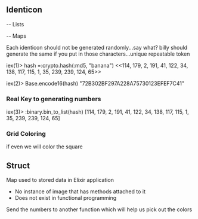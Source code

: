 ## Identicon

-- Lists

-- Maps

Each identicon should not be generated randomly...say what?  billy should generate the same if you put
in those characters...unique repeatable token

iex(1)> hash =:crypto.hash(:md5, "banana")
<<114, 179, 2, 191, 41, 122, 34, 138, 117, 115, 1, 35, 239, 239, 124, 65>>

iex(2)> Base.encode16(hash)
"72B302BF297A228A75730123EFEF7C41"

### Real Key to generating numbers

iex(3)> :binary.bin_to_list(hash)
[114, 179, 2, 191, 41, 122, 34, 138, 117, 115, 1, 35, 239, 239, 124, 65]

### Grid Coloring

if even we will color the square

## Struct

Map used to stored data in Elixir application
 - No instance of image that has methods attached to it
 - Does not exist in functional programming

 Send the numbers to another function which will help us pick out the colors